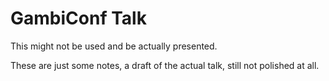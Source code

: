 # GambiConf Talk

This might not be used and be actually presented.

These are just some notes, a draft of the actual talk, still not polished at all.
